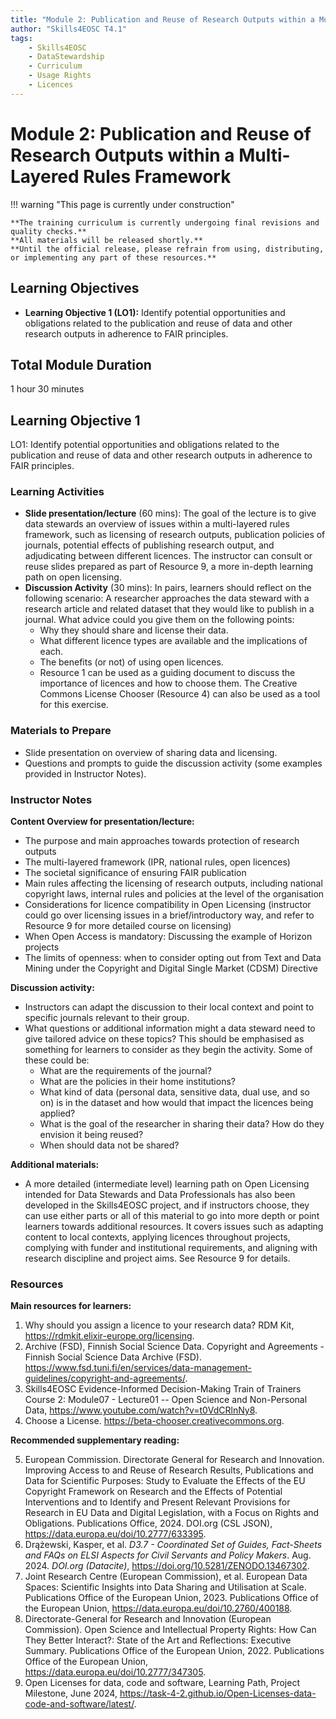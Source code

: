 ```yaml
---
title: "Module 2: Publication and Reuse of Research Outputs within a Multi-Layered Rules Framework"
author: "Skills4EOSC T4.1"
tags:
    - Skills4EOSC
    - DataStewardship
    - Curriculum
    - Usage Rights
    - Licences
---
```


# Module 2: Publication and Reuse of Research Outputs within a Multi-Layered Rules Framework


!!! warning "This page is currently under construction"

    **The training curriculum is currently undergoing final revisions and quality checks.**
    **All materials will be released shortly.**
    **Until the official release, please refrain from using, distributing, or implementing any part of these resources.**


## Learning Objectives

- **Learning Objective 1 (LO1):** Identify potential opportunities and obligations related to the publication and reuse of data and other research outputs in adherence to FAIR principles.


## Total Module Duration

1 hour 30 minutes


## Learning Objective 1

LO1: Identify potential opportunities and obligations related to the publication and reuse of data and other research outputs in adherence to FAIR principles.


### Learning Activities

- **Slide presentation/lecture** (60 mins): The goal of the lecture is to give data stewards an overview of issues within a multi-layered rules framework, such as licensing of research outputs, publication policies of journals, potential effects of publishing research output, and adjudicating between different licences. The instructor can consult or reuse slides prepared as part of Resource 9, a more in-depth learning path on open licensing.
- **Discussion Activity** (30 mins): In pairs, learners should reflect on the following scenario: A researcher approaches the data steward with a research article and related dataset that they would like to publish in a journal. What advice could you give them on the following points:
    - Why they should share and license their data.
    - What different licence types are available and the implications of each.
    - The benefits (or not) of using open licences.
    - Resource 1 can be used as a guiding document to discuss the importance of licences and how to choose them. The Creative Commons License Chooser (Resource 4) can also be used as a tool for this exercise.


### Materials to Prepare

- Slide presentation on overview of sharing data and licensing.
- Questions and prompts to guide the discussion activity (some examples provided in Instructor Notes).


### Instructor Notes

**Content Overview for presentation/lecture:**

- The purpose and main approaches towards protection of research outputs
- The multi-layered framework (IPR, national rules, open licences)
- The societal significance of ensuring FAIR publication
- Main rules affecting the licensing of research outputs, including national copyright laws, internal rules and policies at the level of the organisation
- Considerations for licence compatibility in Open Licensing (instructor could go over licensing issues in a brief/introductory way, and refer to Resource 9 for more detailed course on licensing)
- When Open Access is mandatory: Discussing the example of Horizon projects
- The limits of openness: when to consider opting out from Text and Data Mining under the Copyright and Digital Single Market (CDSM) Directive

**Discussion activity:**

- Instructors can adapt the discussion to their local context and point to specific journals relevant to their group.
- What questions or additional information might a data steward need to give tailored advice on these topics? This should be emphasised as something for learners to consider as they begin the activity. Some of these could be:
    - What are the requirements of the journal?
    - What are the policies in their home institutions?
    - What kind of data (personal data, sensitive data, dual use, and so on) is in the dataset and how would that impact the licences being applied?
    - What is the goal of the researcher in sharing their data? How do they envision it being reused?
    - When should data not be shared?

**Additional materials:**

- A more detailed (intermediate level) learning path on Open Licensing intended for Data Stewards and Data Professionals has also been developed in the Skills4EOSC project, and if instructors choose, they can use either parts or all of this material to go into more depth or point learners towards additional resources. It covers issues such as adapting content to local contexts, applying licences throughout projects, complying with funder and institutional requirements, and aligning with research discipline and project aims. See Resource 9 for details.


### Resources

**Main resources for learners:**

1. Why should you assign a licence to your research data? RDM Kit, <https://rdmkit.elixir-europe.org/licensing>.
2. Archive (FSD), Finnish Social Science Data. Copyright and Agreements - Finnish Social Science Data Archive (FSD). <https://www.fsd.tuni.fi/en/services/data-management-guidelines/copyright-and-agreements/>.
3. Skills4EOSC Evidence-Informed Decision-Making Train of Trainers Course 2: Module07 - Lecture01 -- Open Science and Non-Personal Data, <https://www.youtube.com/watch?v=t0VdCRlnNy8>.
4. Choose a License. <https://beta-chooser.creativecommons.org>.

**Recommended supplementary reading:**

5. European Commission. Directorate General for Research and Innovation. Improving Access to and Reuse of Research Results, Publications and Data for Scientific Purposes: Study to Evaluate the Effects of the EU Copyright Framework on Research and the Effects of Potential Interventions and to Identify and Present Relevant Provisions for Research in EU Data and Digital Legislation, with a Focus on Rights and Obligations. Publications Office, 2024. DOI.org (CSL JSON), <https://data.europa.eu/doi/10.2777/633395>.
6. Drążewski, Kasper, et al. *D3.7 - Coordinated Set of Guides, Fact-Sheets and FAQs on ELSI Aspects for Civil Servants and Policy Makers*. Aug. 2024. *DOI.org (Datacite)*, <https://doi.org/10.5281/ZENODO.13467302>.
7. Joint Research Centre (European Commission), et al. European Data Spaces: Scientific Insights into Data Sharing and Utilisation at Scale. Publications Office of the European Union, 2023. Publications Office of the European Union, <https://data.europa.eu/doi/10.2760/400188>.
8. Directorate-General for Research and Innovation (European Commission). Open Science and Intellectual Property Rights: How Can They Better Interact?: State of the Art and Reflections: Executive Summary. Publications Office of the European Union, 2022. Publications Office of the European Union, <https://data.europa.eu/doi/10.2777/347305>.
9. Open Licenses for data, code and software, Learning Path, Project Milestone, June 2024, <https://task-4-2.github.io/Open-Licenses-data-code-and-software/latest/>.
